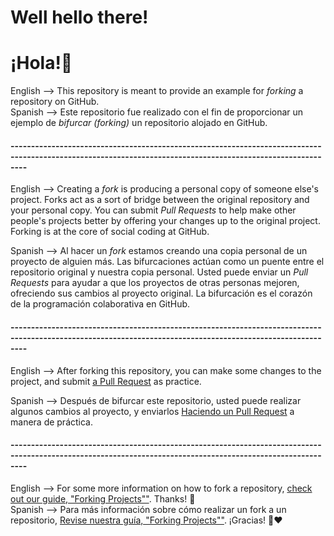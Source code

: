 # Well hello there!
# ¡Hola!👋

English --> This repository is meant to provide an example for *forking* a repository on GitHub.\
Spanish --> Este repositorio fue realizado con el fin de proporcionar un ejemplo de *bifurcar (forking)* un repositorio alojado en GitHub. 
#### ------------------------------------------------------------------------------------------------------------------------------------------------------------
English --> Creating a *fork* is producing a personal copy of someone else's project. Forks act as a sort of bridge between the original repository and your personal copy. You can submit *Pull Requests* to help make other people's projects better by offering your changes up to the original project. Forking is at the core of social coding at GitHub.

Spanish --> Al hacer un *fork* estamos creando una copia personal de un proyecto de alguien más. Las bifurcaciones actúan como un puente entre el repositorio original y nuestra copia personal. Usted puede enviar un *Pull Requests* para ayudar a que los proyectos de otras personas mejoren, ofreciendo sus cambios al proyecto original. La bifurcación es el corazón de la programación colaborativa en GitHub. 
#### ------------------------------------------------------------------------------------------------------------------------------------------------------------
English --> After forking this repository, you can make some changes to the project, and submit [a Pull Request](https://github.com/octocat/Spoon-Knife/pulls) as practice.

Spanish --> Después de bifurcar este repositorio, usted puede realizar algunos cambios al proyecto, y enviarlos [Haciendo un Pull Request](https://github.com/octocat/Spoon-Knife/pulls) a manera de práctica.
#### ------------------------------------------------------------------------------------------------------------------------------------------------------------
English --> For some more information on how to fork a repository, [check out our guide, "Forking Projects""](http://guides.github.com/overviews/forking/). Thanks! :sparkling_heart:\
Spanish --> Para más información sobre cómo realizar un fork a un repositorio, [Revise nuestra guía, "Forking Projects""](http://guides.github.com/overviews/forking/). ¡Gracias! 🌮❤
